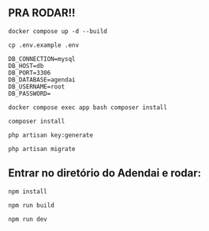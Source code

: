 ## PRA RODAR!!

```
docker compose up -d --build
```

```
cp .env.example .env
```

```
DB_CONNECTION=mysql
DB_HOST=db
DB_PORT=3306
DB_DATABASE=agendai
DB_USERNAME=root
DB_PASSWORD=
```

```
docker compose exec app bash composer install
```

```
composer install
```

```
php artisan key:generate
```
```
php artisan migrate
```

## Entrar no diretório do Adendai e rodar:

```
npm install
```

```
npm run build
```

```
npm run dev
```


